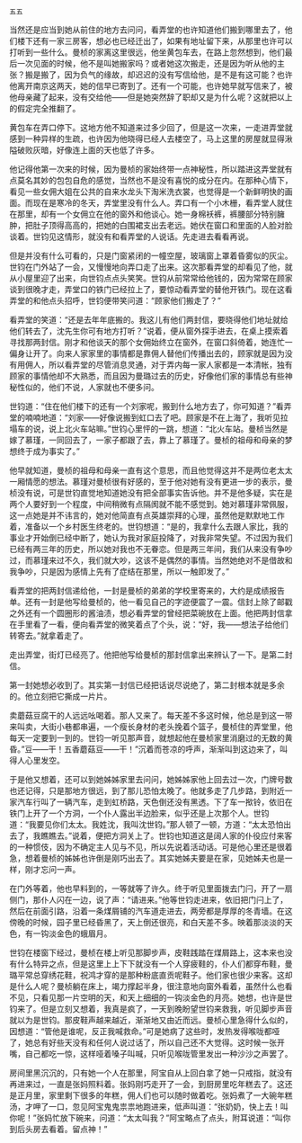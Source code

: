     五五 

   当然还是应当到她从前住的地方去问问，看弄堂的也许知道他们搬到哪里去了，他们楼下还有一家三房客，想必也已经迁出了，如果有地址留下来，从那里也许可以打听到一些什么。曼桢的家离这里很远，他坐黄包车去，在路上忽然想到，他们最后一次见面的时候，他不是叫她搬家吗？或者她这次搬走，还是因为听从他的主张？搬是搬了，因为负气的缘故，却迟迟的没有写信给他，是不是有这可能？也许他离开南京这两天，她的信早已寄到了。还有一个可能，也许她早就写信来了，被他母亲藏了起来，没有交给他——但是她突然辞了职却又是为什么呢？这就把以上的假定完全推翻了。

   黄包车在弄口停下。这地方他不知道来过多少回了，但是这一次来，一走进弄堂就感到一种异样的生疏，也许因为他晓得已经人去楼空了，马上这里的房屋就显得湫隘破败灰暗，好像连上面的天也低了许多。

   他记得他第一次来的时候，因为曼桢的家始终带一点神秘性，所以踏进这弄堂就有点莫名其妙的包包自危的感觉，当然也不是没有喜悦的成分在内。在那种心情下，看见一些女佣大姐在公共的自来水龙头下淘米洗衣裳，也觉得是一个新鲜明快的画面。而现在是寒冷的冬天，弄堂里没有什么人。弄口有一个小木栅，看弄堂人就住在那里，却有一个女佣立在他的窗外和他谈心。她一身棉袄裤，裤腰部分特别臃肿，把肚子顶得高高的，把她的白围裙支出去老远。她伏在窗口和里面的人脸对脸谈着。世钧见这情形，就没有和看弄堂的人说话。先走进去看看再说。

   但是并没有什么可看的，只是门窗紧闭的一幢空屋，玻璃窗上罩着昏雾似的灰尘。世钧在门外站了一会，又慢慢地向弄口走了出来。这次那看弄堂的却看见了他，就从小屋里迎了出来，向世钧点点头笑笑。世钧从前常常给他钱的，因为常常在顾家谈到很晚才走，弄堂口的铁门已经拉上了，要惊动看弄堂的替他开铁门。现在这看弄堂的和他点头招呼，世钧便带笑问道：“顾家他们搬走了？”

   看弄堂的笑道：“还是去年年底搬的。我这儿有他们两封信，要晓得他们地址就给他们转去了，沈先生你可有地方打听？”说着，便从窗外探手进去，在桌上摸索着寻找那两封信。刚才和他谈天的那个女佣始终立在窗外，在窗口斜倚着，她连忙一偏身让开了。向来人家家里的事情都是靠佣人替他们传播出去的，顾家就是因为没有用佣人，所以看弄堂的尽管消息灵通，对于弄内每一家人家都是一本清帐，独有顾家的事情他却不大熟悉，而且因为曼璐过去的历史，好像他们家的事情总有些神秘性似的，他们不说，人家就也不便多问。

   世钧道：“住在他们楼下的还有一个刘家呢，搬到什么地方去了，你可知道？”看弄堂的喃喃地道：“刘家——好像说搬到虹口去了吧。顾家是不在上海了，我听见拉塌车的说，说上北火车站嘛。”世钧心里怦的一跳，想道：“北火车站。曼桢当然是嫁了慕瑾，一同回去了，一家子都跟了去，靠上了慕瑾了。曼桢的祖母和母亲的梦想终于成为事实了。”

   他早就知道，曼桢的祖母和母亲一直有这个意思，而且他觉得这并不是两位老太太一厢情愿的想法。慕瑾对曼桢很有好感的，至于他对她有没有更进一步的表示，曼桢没有说，可是世钧直觉地知道她没有把全部事实告诉他。并不是他多疑，实在是两个人要好到一个程度，中间稍微有点隔阂就不能不感觉到。她对慕瑾非常佩服，这一点她是并不讳言的，她对他简直有点英雄崇拜的心理，虽然他是默默地工作着，准备以一个乡村医生终老的。世钧想道：“是的，我拿什么去跟人家比，我的事业才开始倒已经中断了，她认为我对家庭投降了，对我非常失望。不过因为我们已经有两三年的历史，所以她对我也不无眷恋。但是两三年间，我们从来没有争吵过，而慕瑾来过不久，我们就大吵，这该不是偶然的事情。当然她绝对不是借故和我争吵，只是因为感情上先有了症结在那里，所以一触即发了。”

   看弄堂的把两封信递给他，一封是曼桢的弟弟的学校里寄来的，大约是成绩报告单。还有一封是他写给曼桢的，他一看见自己的字迹便震了一震。信封上除了邮戳之外还有一个圆圈形的酱油渍，想必看弄堂的曾经把菜碗放在上面。他把两封信拿在手里看了一看，便向看弄堂的微笑着点了个头，说：“好，我——想法子给他们转寄去。”就拿着走了。

   走出弄堂，街灯已经亮了。他把他写给曼桢的那封信拿出来辨认了一下。是第二封信。

   第一封她想必收到了。其实第一封信已经把话说尽说绝了，第二封根本就是多余的。他立刻把它撕成一片片。

   卖蘑菇豆腐干的人远远吆喝着。那人又来了。每天差不多这时候，他总是到这一带来叫卖，大街小巷都串遍，一个瘦长身材的老头挽着个篮子，曼桢住的弄堂里，他每天一定要到一到的。世钧一听见那声音，就想起他在曼桢家里消磨过的无数的黄昏。”豆——干！五香蘑菇豆——干！”沉着而苍凉的呼声，渐渐叫到这边来了，叫得人心里发空。

   于是他又想着，还可以到她姊姊家里去问问，她姊姊家他上回去过一次，门牌号数也还记得，只是那地方很远，到了那儿恐怕太晚了。他就多走了几步路，到附近一家汽车行叫了一辆汽车，走到虹桥路，天色倒还没有黑透。下了车一揿铃，依旧在铁门上开了一个方洞，一个仆人露出半边脸来，似乎还是上次那个人。世钧道：“我要见你们太太。我姓沈，我叫沈世钧。”那人顿了一顿，方道：“太太恐怕出去了，我瞧瞧去。”说着，便把方洞关上了。世钧也知道这是阔人家的仆役应付来客的一种惯伎，因为不确定主人见与不见，所以先说着活动话。可是他心里还是很着急，想着曼桢的姊姊也许倒是刚巧出去了。其实她姊夫要是在家，见她姊夫也是一样，刚才忘问一声。

   在门外等着，他也早料到的，一等就等了许久。终于听见里面拨去门闩，开了一扇侧门，那仆人闪在一边，说了声：“请进来。”他等世钧走进来，依旧把门闩上了，然后在前面引路，沿着一条煤屑铺的汽车道走进去，两旁都是厚厚的冬青墙。在这傍晚的时候，园子里已经昏黑了，天上倒还很亮，和白天差不多。映着那淡淡的天色，有一钩淡金色的蛾眉月。

   世钧在楼窗下经过，曼桢在楼上听见那脚步声，皮鞋践踏在煤屑路上，这本来也没有什么特异之点，但是这里上上下下就没有一个人穿疲鞋的，仆人们都穿布鞋，曼璐平常总穿绣花鞋，祝鸿才穿的是那种粉底直贡呢鞋子。他们家也很少来客。这却是什么人呢？曼桢躺在床上，竭力撑起半身，很注意地向窗外看着，虽然什么也看不见，只看见那一片空明的天，和天上细细的一钩淡金色的月亮。她想，也许是世钧来了。但是立刻又想着，我真是疯了，一天到晚盼望世钧来救我，听见脚步声音就以为是世钧。那皮鞋声越来越近，渐渐地又由近而远。曼桢心里急得什么似的，因想道：“管他是谁呢，反正我喊救命。”可是她病了这些时，发热发得喉咙都哑了，她总有好些天没有和任何人说过话了，所以自己还不大觉得。这时候一张开嘴，自己都吃一惊，这样哑着嗓子叫喊，只听见喉咙管里发出一种沙沙之声罢了。

   房间里黑沉沉的，只有她一个人在那里，阿宝自从上回白拿了她一只戒指，就没有再进来过，一直是张妈照料着。张妈刚巧走开了一会，到厨房里吃年糕去了。这还是正月里，家里剩下很多的年糕，佣人们也可以随时做着吃。张妈煮了一大碗年糕汤，才呷了一口，忽见阿宝鬼鬼祟祟地跑进来，低声叫道：“张奶奶，快上去！叫你呢！”张妈忙放下碗来，问道：“太太叫我？”阿宝略点了点头，附耳说道：“叫你到后头房去看着。留点神！”

